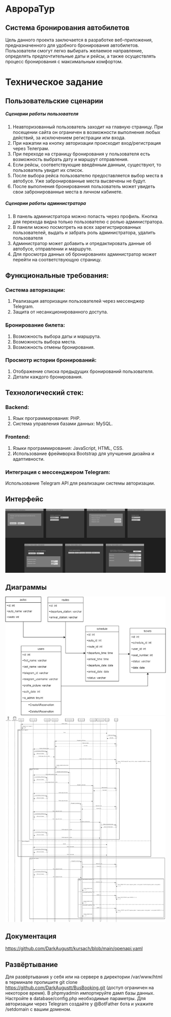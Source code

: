 # АврораТур

## Система бронирования автобилетов
Цель данного проекта заключается в разработке веб-приложения, предназначенного для удобного бронирования автобилетов. Пользователи смогут легко выбирать желаемое направление, определять предпочтительные даты и рейсы, а также осуществлять процесс бронирования с максимальным комфортом.
# Техническое задание

## Пользовательские сценарии
##### Сценарии работы пользователя
1. Неавторизованный пользователь заходит на главную страницу. При посещении сайта он ограничен в возможности выполнения любых действий, за исключением регистрации или входа.
2. При нажатии на кнопку авторизации происходит вход/регистрация через Телеграм. 
3. При переходе на страницу бронирования у пользователя есть возможность выбрать дату и маршрут отправления.
4. Если рейсы, соответствующие введённым данным, существуют, то пользователь увидит их список.
5. После выбора рейса пользователю предоставляется выбор места в автобусе. Уже забронированные места высвечены не будут.
6. После выполнения бронированния пользователь может увидеть свои забронированные места в личном кабинете.
##### Сценарии работы администратора
1. В панель администратора можно попасть через профиль. Кнопка для перехода видна только пользователю с ролью администратора.
2. В панели можно посмотреть на всех зарегистрированных пользователей, выдать и забрать роль администратора, удалить пользователя
3. Администратор может добавить и отредактировать данные об автобусе, отправлении и маршруте.
4. Для просмотра данных об бронированиях администратор может перейти на соответствующую страницу.
## Функциональные требования:
### Система авторизации:
1. Реализация авторизации пользователей через мессенджер Telegram.
2. Защита от несанкционированного доступа.
### Бронирование билета:
1. Возможность выбора даты и маршрута.
2. Возможность выбора места.
3. Возможность отмены бронирования.
### Просмотр истории бронирований:
1. Отображение списка предыдущих бронирований пользователя.
2. Детали каждого бронирования.
## Технологический стек:
### Backend:
1. Язык программирования: PHP.
2. Система управления базами данных: MySQL.
### Frontend:
1. Языки программирования: JavaScript, HTML, CSS.
2. Использование фреймворка Bootstrap для улучшения дизайна и адаптивности.
### Интеграция с мессенджером Telegram:
 Использование Telegram API для реализации системы авторизации.
## Интерфейс
![Изображение](https://github.com/DarkAugustt/kursach/blob/main/Интерфейс.png)
## Диаграммы
![Изображение](https://github.com/DarkAugustt/kursach/blob/main/diagram.jpg)
![Изображение](https://github.com/DarkAugustt/kursach/blob/main/umldiag.png)
## Документация
https://github.com/DarkAugustt/kursach/blob/main/openapi.yaml
## Развёртывание 
Для развёртывания у себя или на сервере в директории /var/www/html в терминале пропишите git clone https://github.com/DarkAugustt/BusBooking.git (доступ ограничен на некоторое время). В phpmyadmin импортируйте дамп базы данных. Настройте в database/config.php необходимые параметры. Для авторизации через Telegram создайте у @BotFather бота и укажите /setdomain с вашим доменом.
